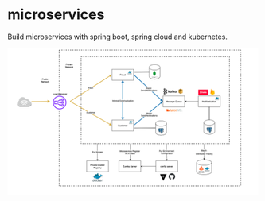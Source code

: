 # microservices
Build microservices with spring boot, spring cloud and kubernetes.

![Screenshot 2023](https://github.com/FarahDvp/images/blob/fae581924e3ee14123c6f93b3c8f28ce19637407/micoservices.png)